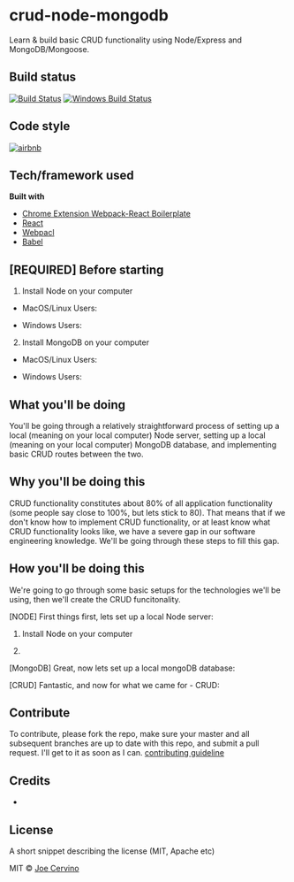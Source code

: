 # crud-node-mongodb
Learn &amp; build basic CRUD functionality using Node/Express and MongoDB/Mongoose.

## Build status

[![Build Status](https://travis-ci.org/akashnimare/foco.svg?branch=master)](https://travis-ci.org/akashnimare/foco)
[![Windows Build Status](https://ci.appveyor.com/api/projects/status/github/akashnimare/foco?branch=master&svg=true)](https://ci.appveyor.com/project/akashnimare/foco/branch/master)

## Code style

[![airbnb](https://img.shields.io/badge/code%20style-airbnb-brightgreen.svg?style=flat)](https://github.com/airbnb/javascript)

## Tech/framework used
<b>Built with</b>

- [Chrome Extension Webpack-React Boilerplate](https://github.com/samuelsimoes/chrome-extension-webpack-boilerplate/tree/react)
- [React](https://github.com/facebook/react)
- [Webpacl](https://github.com/webpack)
- [Babel](https://github.com/babel/babel)

## [REQUIRED] Before starting

1. Install Node on your computer
  - MacOS/Linux Users:

  - Windows Users:

2. Install MongoDB on your computer
  - MacOS/Linux Users:

  - Windows Users:
  

## What you'll be doing

You'll be going through a relatively straightforward process of setting up a local (meaning on your local computer) Node server, setting up a local (meaning on your local computer) MongoDB database, and implementing basic CRUD routes between the two.

## Why you'll be doing this

CRUD functionality constitutes about 80% of all application functionality (some people say close to 100%, but lets stick to 80). That means that if we don't know how to implement CRUD functionality, or at least know what CRUD functionality looks like, we have a severe gap in our software engineering knowledge. We'll be going through these steps to fill this gap.

## How you'll be doing this

We're going to go through some basic setups for the technologies we'll be using, then we'll create the CRUD funcitonality.

[NODE] First things first, lets set up a local Node server:
1. Install Node on your computer

2. 


[MongoDB] Great, now lets set up a local mongoDB database:



[CRUD] Fantastic, and now for what we came for - CRUD:



## Contribute

To contribute, please fork the repo, make sure your master and all subsequent branches are up to date with this repo, and submit a pull request. I'll get to it as soon as I can.
[contributing guideline](https://github.com/zulip/zulip-electron/blob/master/CONTRIBUTING.md)

## Credits

-

## License

A short snippet describing the license (MIT, Apache etc)

MIT © [Joe Cervino](https://www.linkedin.com/in/josephcervino/)
